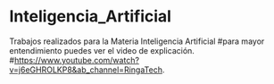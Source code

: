 # Inteligencia_Artificial
Trabajos realizados para la Materia Inteligencia Artificial
#para mayor entendimiento  puedes ver  el video de explicación.
#https://www.youtube.com/watch?v=j6eGHROLKP8&ab_channel=RingaTech.
